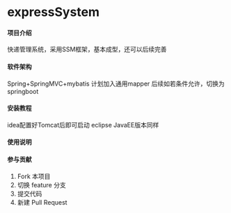 # expressSystem

#### 项目介绍
快递管理系统，采用SSM框架，基本成型，还可以后续完善

#### 软件架构
Spring+SpringMVC+mybatis
计划加入通用mapper
后续如若条件允许，切换为springboot

#### 安装教程
idea配置好Tomcat后即可启动
eclipse JavaEE版本同样

#### 使用说明


#### 参与贡献

1. Fork 本项目
2. 切换 feature 分支
3. 提交代码
4. 新建 Pull Request
